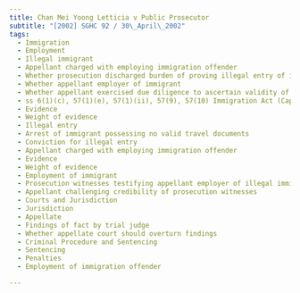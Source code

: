 ```yaml
---
title: Chan Mei Yoong Letticia v Public Prosecutor 
subtitle: "[2002] SGHC 92 / 30\_April\_2002"
tags:
  - Immigration
  - Employment
  - Illegal immigrant
  - Appellant charged with employing immigration offender
  - Whether prosecution discharged burden of proving illegal entry of immigrant
  - Whether appellant employer of immigrant
  - Whether appellant exercised due diligence to ascertain validity of work permit
  - ss 6(1)(c), 57(1)(e), 57(1)(ii), 57(9), 57(10) Immigration Act (Cap 133, 1997 Ed)
  - Evidence
  - Weight of evidence
  - Illegal entry
  - Arrest of immigrant possessing no valid travel documents
  - Conviction for illegal entry
  - Appellant charged with employing immigration offender
  - Evidence
  - Weight of evidence
  - Employment of immigrant
  - Prosecution witnesses testifying appellant employer of illegal immigrant
  - Appellant challenging credibility of prosecution witnesses
  - Courts and Jurisdiction
  - Jurisdiction
  - Appellate
  - Findings of fact by trial judge
  - Whether appellate court should overturn findings
  - Criminal Procedure and Sentencing
  - Sentencing
  - Penalties
  - Employment of immigration offender

---
```


